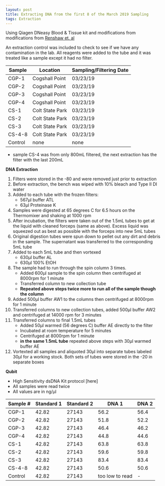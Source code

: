 ```yaml
---
layout: post
title: Extracting DNA from the first 8 of the March 2019 Sampling
tags: Extraction
---
```



Using Qiagen DNeasy Blood & Tissue kit and modifications from modifications from [Renshaw et. al]()  

An extraction control was included to check to see if we have any contamination in the lab. All reagents were added to the tube and it was treated like a sample except it had no filter.

|Sample|Location|Sampling/Filtering Date|
|---|---|---|
|CGP-1|Cogshall Point|03/23/19|
|CGP-2|Cogshall Point|03/23/19|
|CGP-3|Cogshall Point|03/23/19|
|CGP-4|Cogshall Point|03/23/19|
|CS-1|Colt State Park|03/23/19|
|CS-2|Colt State Park|03/23/19|
|CS-3|Colt State Park|03/23/19|
|CS-4-8|Colt State Park|03/23/19|
|Control|none|none

* sample CS-4 was from only 800mL filtered, the next extraction has the filter with the last 200mL

**DNA Extraction**

1. Filters were stored in the -80 and were removed just prior to extraction
2. Before extraction, the bench was wiped with 10% bleach and Type II DI water
3. Added to each tube with the frozen filters:
    * 567µl buffer ATL
    * 63µl Proteinase K
4. Samples were digested at 65 degrees C for 6.5 hours on the Thermomixer and shaking at 1000 rpm
5. After incubation, the filters were taken out of the 1.5mL tubes to get at the liquid with cleaned forceps (same as above). Excess liquid was squeezed out as best as possible with the forceps into new 5mL tubes
6. Original digestion tubes were spun down to pellet out any dirt and debris in the sample. The supernatant was transferred to the corresponding 5mL tube
7. Added to each 5mL tube and then vortexed
    * 630µl buffer AL
    * 630µl 100% EtOH
8. The sample had to run through the spin column 3 times.
    * Added 600µl sample to the spin column then centrifuged at 8000rpm for 1 minute
    * Transferred column to new collection tube
    * **Repeated above steps twice more to run all of the sample though the column**
9. Added 500µl buffer AW1 to the columns then centrifuged at 8000rpm for 1 minute
10. Transferred columns to new collection tubes, added 500µl buffer AW2 and centrifuged at 14000 rpm for 3 minutes
11. Transferred columns to final 1.5mL tubes
    * Added 50µl warmed (56 degrees C) buffer AE directly to the filter
    * Incubated at room temperature for 5 minutes
    * Centrifuged at 8000rpm for 1 minute
    * **in the same 1.5mL tube** repeated above steps with 30µl warmed buffer AE
12. Vortexted all samples and aliquoted 30µl into separate tubes labeled 30µl for a working stock. Both sets of tubes were stored in the -20 in separate boxes

**Qubit**

* High Sensitivity dsDNA Kit protocol [here]
* All samples were read twice  
* All values are in ng/µl

|Sample #|Standard 1|Standard 2|DNA 1|DNA 2|
|---|---|---|---|---|
|CGP-1|42.82|27143|56.2|56.4|
|CGP-2|42.82|27143|51.8|52.2|
|CGP-3|42.82|27143|46.4|46.2|
|CGP-4|42.82|27143|44.8|44.6|
|CS-1|42.82|27143|63.8|63.8|
|CS-2|42.82|27143|59.6|59.8|
|CS-3|42.82|27143|83.4|83.4|
|CS-4-8|42.82|27143|50.6|50.6|
|Control|42.82|27143|too low to read|-|
